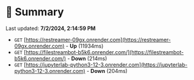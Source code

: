 # 📖 Summary
Last updated: **7/2/2024, 2:14:59 PM**

- `GET` [https://restreamer-09gx.onrender.com](https://restreamer-09gx.onrender.com) - **Up** (11934ms)
- `GET` [https://filestreambot-b5k6.onrender.com/](https://filestreambot-b5k6.onrender.com/) - **Down** (214ms)
- `GET` [https://jupyterlab-python3-12-3.onrender.com](https://jupyterlab-python3-12-3.onrender.com) - **Down** (204ms)
